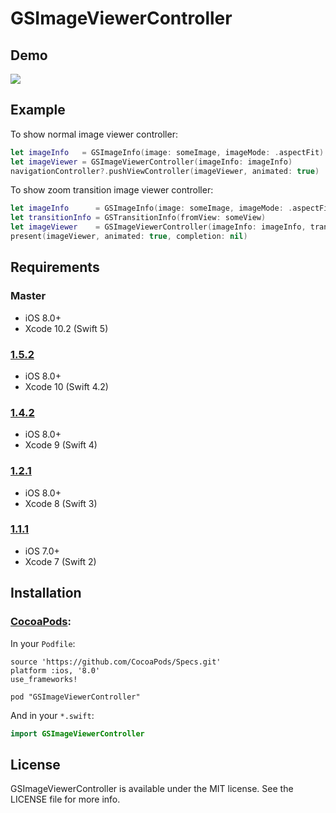 # GSImageViewerController

## Demo

![](https://github.com/wxxsw/GSImageViewerController/blob/master/demo.gif)

## Example

To show normal image viewer controller:
```Swift
let imageInfo   = GSImageInfo(image: someImage, imageMode: .aspectFit)
let imageViewer = GSImageViewerController(imageInfo: imageInfo)
navigationController?.pushViewController(imageViewer, animated: true)
```

To show zoom transition image viewer controller:
```Swift
let imageInfo      = GSImageInfo(image: someImage, imageMode: .aspectFill, imageHD: someHDImageURLOrNil)
let transitionInfo = GSTransitionInfo(fromView: someView)
let imageViewer    = GSImageViewerController(imageInfo: imageInfo, transitionInfo: transitionInfo)
present(imageViewer, animated: true, completion: nil)
```

## Requirements

### Master

- iOS 8.0+
- Xcode 10.2 (Swift 5)

### [1.5.2](https://github.com/wxxsw/GSImageViewerController/tree/1.5.2)

- iOS 8.0+
- Xcode 10 (Swift 4.2)

### [1.4.2](https://github.com/wxxsw/GSImageViewerController/tree/1.4.2)

- iOS 8.0+
- Xcode 9 (Swift 4)

### [1.2.1](https://github.com/wxxsw/GSImageViewerController/tree/1.2.1)

- iOS 8.0+
- Xcode 8 (Swift 3)

### [1.1.1](https://github.com/wxxsw/GSImageViewerController/tree/1.1.1)

- iOS 7.0+
- Xcode 7 (Swift 2)

## Installation

### [CocoaPods](http://cocoapods.org/):

In your `Podfile`:
```
source 'https://github.com/CocoaPods/Specs.git'
platform :ios, '8.0'
use_frameworks!

pod "GSImageViewerController"
```

And in your `*.swift`:
```swift
import GSImageViewerController
```

## License

GSImageViewerController is available under the MIT license. See the LICENSE file for more info.

